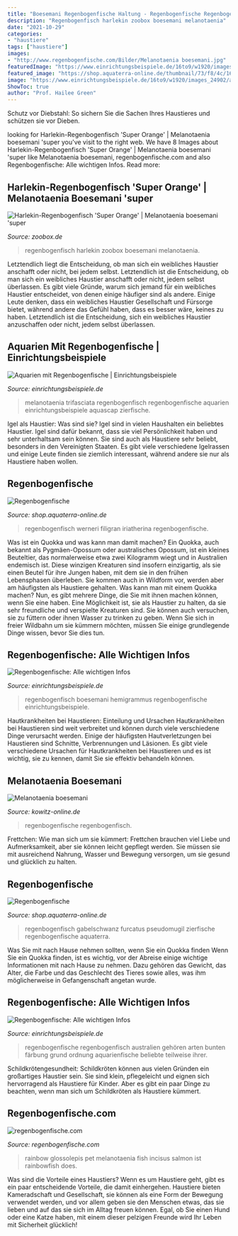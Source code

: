 ```yaml
---
title: "Boesemani Regenbogenfische Haltung - Regenbogenfische Regenbogenfisch Australien Gehören Arten Bunten Färbung Grund Ordnung Aquarienfische Beliebte Teilweise Ihrer"
description: "Regenbogenfisch harlekin zoobox boesemani melanotaenia"
date: "2021-10-29"
categories:
- "haustiere"
tags: ["haustiere"]
images:
- "http://www.regenbogenfische.com/Bilder/Melanotaenia boesemani.jpg"
featuredImage: "https://www.einrichtungsbeispiele.de/16to9/w1920/images_32278/aquarium-einrichten-mit-boesemani-regenbogenfisch-__ae7eac47d8b3c2c2efc7056d2329d996.jpg"
featured_image: "https://shop.aquaterra-online.de/thumbnail/73/f8/4c/1620496950/Gabelschwanz Regenbogenfisch (Pseudomugil furcatus)_400x400.jpg"
image: "https://www.einrichtungsbeispiele.de/16to9/w1920/images_24902/aquarium-einrichten-mit-blauer-regenbogenfisch__9fc30bb5f511dab05c5a82d07a5abb24.jpg"
ShowToc: true
author: "Prof. Hailee Green"
---
```



Schutz vor Diebstahl: So sichern Sie die Sachen Ihres Haustieres und schützen sie vor Dieben.

	

		
looking for Harlekin-Regenbogenfisch &#039;Super Orange&#039; | Melanotaenia boesemani &#039;super you've visit to the right web. We have 8 Images about Harlekin-Regenbogenfisch &#039;Super Orange&#039; | Melanotaenia boesemani &#039;super like Melanotaenia boesemani, regenbogenfische.com and also Regenbogenfische: Alle wichtigen Infos. Read more:
		
    
## Harlekin-Regenbogenfisch &#039;Super Orange&#039; | Melanotaenia Boesemani &#039;super

<img loading=lazy src="https://zoobox.de/media/image/36/5f/e0/Melanotaenia_boesemani_2_600x600@2x.jpg" onerror="this.onerror=null;this.src='https://tse1.mm.bing.net/th?id=OIP.Rn7GPTaxyeoDJk2s2eX4AwHaFk&amp;pid=15.1';" alt="Harlekin-Regenbogenfisch &#039;Super Orange&#039; | Melanotaenia boesemani &#039;super">

_Source: zoobox.de_

>regenbogenfisch harlekin zoobox boesemani melanotaenia. 

	

Letztendlich liegt die Entscheidung, ob man sich ein weibliches Haustier anschafft oder nicht, bei jedem selbst.
Letztendlich ist die Entscheidung, ob man sich ein weibliches Haustier anschafft oder nicht, jedem selbst überlassen. Es gibt viele Gründe, warum sich jemand für ein weibliches Haustier entscheidet, von denen einige häufiger sind als andere. Einige Leute denken, dass ein weibliches Haustier Gesellschaft und Fürsorge bietet, während andere das Gefühl haben, dass es besser wäre, keines zu haben. Letztendlich ist die Entscheidung, sich ein weibliches Haustier anzuschaffen oder nicht, jedem selbst überlassen.

    
## Aquarien Mit Regenbogenfische | Einrichtungsbeispiele

<img loading=lazy src="https://www.einrichtungsbeispiele.de/16to9/w780/images_25845/melanotaenia-trifasciata__a6490f7cc08f839e038a09e7192c35fc.jpg" onerror="this.onerror=null;this.src='https://tse4.mm.bing.net/th?id=OIP.cPn8iPOasWZSDOv2Bqmf3AHaEK&amp;pid=15.1';" alt="Aquarien mit Regenbogenfische | Einrichtungsbeispiele">

_Source: einrichtungsbeispiele.de_

>melanotaenia trifasciata regenbogenfisch regenbogenfische aquarien einrichtungsbeispiele aquascap zierfische. 

	

Igel als Haustier: Was sind sie?
Igel sind in vielen Haushalten ein beliebtes Haustier. Igel sind dafür bekannt, dass sie viel Persönlichkeit haben und sehr unterhaltsam sein können. Sie sind auch als Haustiere sehr beliebt, besonders in den Vereinigten Staaten. Es gibt viele verschiedene Igelrassen und einige Leute finden sie ziemlich interessant, während andere sie nur als Haustiere haben wollen.

    
## Regenbogenfische

<img loading=lazy src="https://shop.aquaterra-online.de/media/85/a9/88/1618164004/Filigran-Regenbogenfisch (Iriatherina werneri).jpg" onerror="this.onerror=null;this.src='https://tse4.mm.bing.net/th?id=OIP.IYlQK74FheUmKIWuYRUgZgHaE_&amp;pid=15.1';" alt="Regenbogenfische">

_Source: shop.aquaterra-online.de_

>regenbogenfisch werneri filigran iriatherina regenbogenfische. 

	

Was ist ein Quokka und was kann man damit machen?
Ein Quokka, auch bekannt als Pygmäen-Opossum oder australisches Opossum, ist ein kleines Beuteltier, das normalerweise etwa zwei Kilogramm wiegt und in Australien endemisch ist. Diese winzigen Kreaturen sind insofern einzigartig, als sie einen Beutel für ihre Jungen haben, mit dem sie in den frühen Lebensphasen überleben. Sie kommen auch in Wildform vor, werden aber am häufigsten als Haustiere gehalten.
Was kann man mit einem Quokka machen? Nun, es gibt mehrere Dinge, die Sie mit ihnen machen können, wenn Sie eine haben. Eine Möglichkeit ist, sie als Haustier zu halten, da sie sehr freundliche und verspielte Kreaturen sind. Sie können auch versuchen, sie zu füttern oder ihnen Wasser zu trinken zu geben. Wenn Sie sich in freier Wildbahn um sie kümmern möchten, müssen Sie einige grundlegende Dinge wissen, bevor Sie dies tun.

    
## Regenbogenfische: Alle Wichtigen Infos

<img loading=lazy src="https://www.einrichtungsbeispiele.de/16to9/w1920/images_32278/aquarium-einrichten-mit-boesemani-regenbogenfisch-__ae7eac47d8b3c2c2efc7056d2329d996.jpg" onerror="this.onerror=null;this.src='https://tse2.mm.bing.net/th?id=OIP.Ga7aP7qNPmc4kqjBfSohJQHaEK&amp;pid=15.1';" alt="Regenbogenfische: Alle wichtigen Infos">

_Source: einrichtungsbeispiele.de_

>regenbogenfisch boesemani hemigrammus regenbogenfische einrichtungsbeispiele. 

	

Hautkrankheiten bei Haustieren: Einteilung und Ursachen
Hautkrankheiten bei Haustieren sind weit verbreitet und können durch viele verschiedene Dinge verursacht werden. Einige der häufigsten Hautverletzungen bei Haustieren sind Schnitte, Verbrennungen und Läsionen. Es gibt viele verschiedene Ursachen für Hautkrankheiten bei Haustieren und es ist wichtig, sie zu kennen, damit Sie sie effektiv behandeln können.

    
## Melanotaenia Boesemani

<img loading=lazy src="http://www.kowitz-online.de/images/060317schwarm2klein.jpg" onerror="this.onerror=null;this.src='https://tse1.mm.bing.net/th?id=OIP.xEB-o6hfxwbol8c-8KvTJAHaFj&amp;pid=15.1';" alt="Melanotaenia boesemani">

_Source: kowitz-online.de_

>regenbogenfische regenbogenfisch. 

	

Frettchen: Wie man sich um sie kümmert: Frettchen brauchen viel Liebe und Aufmerksamkeit, aber sie können leicht gepflegt werden. Sie müssen sie mit ausreichend Nahrung, Wasser und Bewegung versorgen, um sie gesund und glücklich zu halten.

    
## Regenbogenfische

<img loading=lazy src="https://shop.aquaterra-online.de/thumbnail/73/f8/4c/1620496950/Gabelschwanz Regenbogenfisch (Pseudomugil furcatus)_400x400.jpg" onerror="this.onerror=null;this.src='https://tse1.mm.bing.net/th?id=OIP.KHRDuS949WS8E2iYMggMcQAAAA&amp;pid=15.1';" alt="Regenbogenfische">

_Source: shop.aquaterra-online.de_

>regenbogenfisch gabelschwanz furcatus pseudomugil zierfische regenbogenfische aquaterra. 

	

Was Sie mit nach Hause nehmen sollten, wenn Sie ein Quokka finden
Wenn Sie ein Quokka finden, ist es wichtig, vor der Abreise einige wichtige Informationen mit nach Hause zu nehmen. Dazu gehören das Gewicht, das Alter, die Farbe und das Geschlecht des Tieres sowie alles, was ihm möglicherweise in Gefangenschaft angetan wurde.

    
## Regenbogenfische: Alle Wichtigen Infos

<img loading=lazy src="https://www.einrichtungsbeispiele.de/16to9/w1920/images_24902/aquarium-einrichten-mit-blauer-regenbogenfisch__9fc30bb5f511dab05c5a82d07a5abb24.jpg" onerror="this.onerror=null;this.src='https://tse4.mm.bing.net/th?id=OIP.yIAjtytnN3Ri90DuNxTjxAHaEK&amp;pid=15.1';" alt="Regenbogenfische: Alle wichtigen Infos">

_Source: einrichtungsbeispiele.de_

>regenbogenfische regenbogenfisch australien gehören arten bunten färbung grund ordnung aquarienfische beliebte teilweise ihrer. 

	

Schildkrötengesundheit:
Schildkröten können aus vielen Gründen ein großartiges Haustier sein. Sie sind klein, pflegeleicht und eignen sich hervorragend als Haustiere für Kinder. Aber es gibt ein paar Dinge zu beachten, wenn man sich um Schildkröten als Haustiere kümmert.

    
## Regenbogenfische.com

<img loading=lazy src="http://www.regenbogenfische.com/Bilder/Melanotaenia boesemani.jpg" onerror="this.onerror=null;this.src='https://tse1.mm.bing.net/th?id=OIP.phWUKFSS5HP3zwQgeFesUAHaEy&amp;pid=15.1';" alt="regenbogenfische.com">

_Source: regenbogenfische.com_

>rainbow glossolepis pet melanotaenia fish incisus salmon ist rainbowfish does. 

	

Was sind die Vorteile eines Haustiers?
Wenn es um Haustiere geht, gibt es ein paar entscheidende Vorteile, die damit einhergehen. Haustiere bieten Kameradschaft und Gesellschaft, sie können als eine Form der Bewegung verwendet werden, und vor allem geben sie den Menschen etwas, das sie lieben und auf das sie sich im Alltag freuen können. Egal, ob Sie einen Hund oder eine Katze haben, mit einem dieser pelzigen Freunde wird Ihr Leben mit Sicherheit glücklich!

